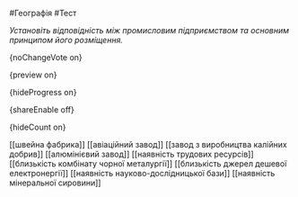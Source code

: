 #Географія #Тест

*Установіть відповідність між промисловим підприємством та основним принципом його розміщення.*

{noChangeVote on}

{preview on}

{hideProgress on}

{shareEnable off}

{hideCount on}

[[швейна фабрика]]
[[авіаційний завод]]
[[завод з виробництва калійних добрив]]
[[алюмінієвий завод]]
[[наявність трудових ресурсів]]
[[близькість комбінату чорної металургії]]
[[близькість джерел дешевої електронергії]]
[[наявність науково-дослідницької бази]]
[[наявність мінеральної сировини]]
